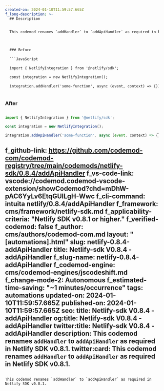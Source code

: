 ```yaml
---
created-on: 2024-01-10T11:59:57.665Z
f_long-description: >-
  ## Description
  

  This codemod renames `addHandler` to `addApiHandler` as required in Netlify SDK v0.8.1.
  

  
  ### Before
  
  ```JavaScript
  
  import { NetlifyIntegration } from '@netlify/sdk';
  
  const integration = new NetlifyIntegration();
  
  integration.addHandler('some-function', async (event, context) => {});
  
  ```
  
  ### After
  
  ```JavaScript
  
  import { NetlifyIntegration } from '@netlify/sdk';
  
  const integration = new NetlifyIntegration();
  
  integration.addApiHandler('some-function', async (event, context) => {});
  
  ```
f_github-link: https://github.com/codemod-com/codemod-registry/tree/main/codemods/netlify-sdk/0.8.4/addApiHandler
f_vs-code-link: vscode://codemod.codemod-vscode-extension/showCodemod?chd=mDhW-pAC6YyLv6EtqGUILgH-Wwc
f_cli-command: intuita netlify/0.8.4/addApiHandler
f_framework: cms/framework/netlify-sdk.md
f_applicability-criteria: "Netlify SDK v0.8.1 or higher."
f_verified-codemod: false
f_author: cms/authors/codemod-com.md
layout: "[automations].html"
slug: netlify-0.8.4-addApiHandler
title: Netlify-sdk V0.8.4 - addApiHandler
f_slug-name: netlify-0.8.4-addApiHandler
f_codemod-engine: cms/codemod-engines/jscodeshift.md
f_change-mode-2: Autonomous
f_estimated-time-saving: "~1 minutes/occurrence"
tags: automations
updated-on: 2024-01-10T11:59:57.665Z
published-on: 2024-01-10T11:59:57.665Z
seo:
  title: Netlify-sdk V0.8.4 - addApiHandler
  og:title: Netlify-sdk V0.8.4 - addApiHandler
  twitter:title: Netlify-sdk V0.8.4 - addApiHandler
  description: This codemod renames `addHandler` to `addApiHandler` as required in Netlify SDK v0.8.1.
  twitter:card: This codemod renames `addHandler` to `addApiHandler` as required in Netlify SDK v0.8.1.
---
```

This codemod renames `addHandler` to `addApiHandler` as required in Netlify SDK v0.8.1.
